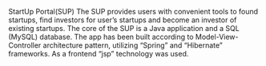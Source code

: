 StartUp Portal(SUP)
The SUP provides users with convenient tools to found startups, find investors for user’s
startups and become an investor of existing startups.
The core of the SUP is a Java application and a SQL (MySQL) database.
The app has been built according to Model-View-Controller architecture pattern, utilizing
“Spring” and “Hibernate” frameworks.
As a frontend “jsp” technology was used.
